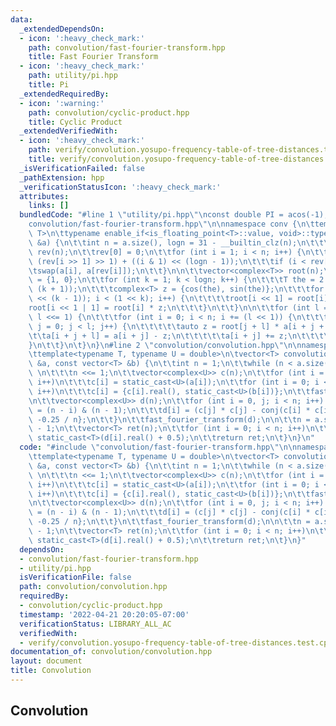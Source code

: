 ```yaml
---
data:
  _extendedDependsOn:
  - icon: ':heavy_check_mark:'
    path: convolution/fast-fourier-transform.hpp
    title: Fast Fourier Transform
  - icon: ':heavy_check_mark:'
    path: utility/pi.hpp
    title: Pi
  _extendedRequiredBy:
  - icon: ':warning:'
    path: convolution/cyclic-product.hpp
    title: Cyclic Product
  _extendedVerifiedWith:
  - icon: ':heavy_check_mark:'
    path: verify/convolution.yosupo-frequency-table-of-tree-distances.test.cpp
    title: verify/convolution.yosupo-frequency-table-of-tree-distances.test.cpp
  _isVerificationFailed: false
  _pathExtension: hpp
  _verificationStatusIcon: ':heavy_check_mark:'
  attributes:
    links: []
  bundledCode: "#line 1 \"utility/pi.hpp\"\nconst double PI = acos(-1);\n#line 2 \"\
    convolution/fast-fourier-transform.hpp\"\n\nnamespace conv {\n\ttemplate<typename\
    \ T>\n\ttypename enable_if<is_floating_point<T>::value, void>::type\n\tfast_fourier_transform(vector<complex<T>>\
    \ &a) {\n\t\tint n = a.size(), logn = 31 - __builtin_clz(n);\n\t\t\n\t\tvector<int>\
    \ rev(n);\n\t\trev[0] = 0;\n\t\tfor (int i = 1; i < n; i++) {\n\t\t\trev[i] =\
    \ (rev[i >> 1] >> 1) + ((i & 1) << (logn - 1));\n\t\t\tif (i < rev[i])\n\t\t\t\
    \tswap(a[i], a[rev[i]]);\n\t\t}\n\n\t\tvector<complex<T>> root(n);\n\t\troot[1]\
    \ = {1, 0};\n\t\tfor (int k = 1; k < logn; k++) {\n\t\t\tT the = 2 * PI / (1 <<\
    \ (k + 1));\n\t\t\tcomplex<T> z = {cos(the), sin(the)};\n\t\t\tfor (int i = (1\
    \ << (k - 1)); i < (1 << k); i++) {\n\t\t\t\troot[i << 1] = root[i];\n\t\t\t\t\
    root[i << 1 | 1] = root[i] * z;\n\t\t\t}\n\t\t}\n\n\t\tfor (int l = 1; l < n;\
    \ l <<= 1) {\n\t\t\tfor (int i = 0; i < n; i += (l << 1)) {\n\t\t\t\tfor (int\
    \ j = 0; j < l; j++) {\n\t\t\t\t\tauto z = root[j + l] * a[i + j + l];\n\t\t\t\
    \t\ta[i + j + l] = a[i + j] - z;\n\t\t\t\t\ta[i + j] += z;\n\t\t\t\t}\n\t\t\t\
    }\n\t\t}\n\t}\n}\n#line 2 \"convolution/convolution.hpp\"\n\nnamespace conv {\n\
    \ttemplate<typename T, typename U = double>\n\tvector<T> convolution(const vector<T>\
    \ &a, const vector<T> &b) {\n\t\tint n = 1;\n\t\twhile (n < a.size() + b.size())\
    \ \n\t\t\tn <<= 1;\n\t\tvector<complex<U>> c(n);\n\t\tfor (int i = 0; i < a.size();\
    \ i++)\n\t\t\tc[i] = static_cast<U>(a[i]);\n\t\tfor (int i = 0; i < b.size();\
    \ i++)\n\t\t\tc[i] = {c[i].real(), static_cast<U>(b[i])};\n\t\tfast_fourier_transform(c);\n\
    \n\t\tvector<complex<U>> d(n);\n\t\tfor (int i = 0, j; i < n; i++) {\n\t\t\tj\
    \ = (n - i) & (n - 1);\n\t\t\td[i] = (c[j] * c[j] - conj(c[i] * c[i])) * complex<U>{0,\
    \ -0.25 / n};\n\t\t}\n\t\tfast_fourier_transform(d);\n\n\t\tn = a.size() + b.size()\
    \ - 1;\n\t\tvector<T> ret(n);\n\t\tfor (int i = 0; i < n; i++)\n\t\t\tret[i] =\
    \ static_cast<T>(d[i].real() + 0.5);\n\t\treturn ret;\n\t}\n}\n"
  code: "#include \"convolution/fast-fourier-transform.hpp\"\n\nnamespace conv {\n\
    \ttemplate<typename T, typename U = double>\n\tvector<T> convolution(const vector<T>\
    \ &a, const vector<T> &b) {\n\t\tint n = 1;\n\t\twhile (n < a.size() + b.size())\
    \ \n\t\t\tn <<= 1;\n\t\tvector<complex<U>> c(n);\n\t\tfor (int i = 0; i < a.size();\
    \ i++)\n\t\t\tc[i] = static_cast<U>(a[i]);\n\t\tfor (int i = 0; i < b.size();\
    \ i++)\n\t\t\tc[i] = {c[i].real(), static_cast<U>(b[i])};\n\t\tfast_fourier_transform(c);\n\
    \n\t\tvector<complex<U>> d(n);\n\t\tfor (int i = 0, j; i < n; i++) {\n\t\t\tj\
    \ = (n - i) & (n - 1);\n\t\t\td[i] = (c[j] * c[j] - conj(c[i] * c[i])) * complex<U>{0,\
    \ -0.25 / n};\n\t\t}\n\t\tfast_fourier_transform(d);\n\n\t\tn = a.size() + b.size()\
    \ - 1;\n\t\tvector<T> ret(n);\n\t\tfor (int i = 0; i < n; i++)\n\t\t\tret[i] =\
    \ static_cast<T>(d[i].real() + 0.5);\n\t\treturn ret;\n\t}\n}"
  dependsOn:
  - convolution/fast-fourier-transform.hpp
  - utility/pi.hpp
  isVerificationFile: false
  path: convolution/convolution.hpp
  requiredBy:
  - convolution/cyclic-product.hpp
  timestamp: '2022-04-21 20:20:05-07:00'
  verificationStatus: LIBRARY_ALL_AC
  verifiedWith:
  - verify/convolution.yosupo-frequency-table-of-tree-distances.test.cpp
documentation_of: convolution/convolution.hpp
layout: document
title: Convolution
---
```


## Convolution